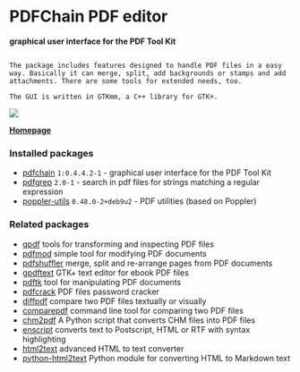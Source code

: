 # PDFChain PDF editor

__graphical user interface for the PDF Tool Kit__

```

The package includes features designed to handle PDF files in a easy
way. Basically it can merge, split, add backgrounds or stamps and add
attachments. There are some tools for extended needs, too.

The GUI is written in GTKmm, a C++ library for GTK+.

```

[![](https://screenshots.debian.net/thumbnail-with-version/pdfchain/9001)](https://screenshots.debian.net/screenshot-with-version/pdfchain/9001)



**[Homepage](https://pdfchain.sourceforge.net/)**

### Installed packages

* [pdfchain](https://packages.debian.org/stretch/pdfchain) `1:0.4.4.2-1` - graphical user interface for the PDF Tool Kit
* [pdfgrep](https://packages.debian.org/stretch/pdfgrep) `2.0-1` - search in pdf files for strings matching a regular expression
* [poppler-utils](https://packages.debian.org/stretch/poppler-utils) `0.48.0-2+deb9u2` - PDF utilities (based on Poppler)

### Related packages

 * [qpdf](https://packages.debian.org/stretch/qpdf) tools for transforming and inspecting PDF files
 * [pdfmod](https://packages.debian.org/stretch/pdfmod) simple tool for modifying PDF documents
 * [pdfshuffler](https://packages.debian.org/stretch/pdfshuffler) merge, split and re-arrange pages from PDF documents
 * [gpdftext](https://packages.debian.org/stretch/gpdftext) GTK+ text editor for ebook PDF files
 * [pdftk](https://packages.debian.org/stretch/pdftk) tool for manipulating PDF documents
 * [pdfcrack](https://packages.debian.org/stretch/pdfcrack) PDF files password cracker
 * [diffpdf](https://packages.debian.org/stretch/diffpdf) compare two PDF files textually or visually
 * [comparepdf](https://packages.debian.org/stretch/comparepdf) command line tool for comparing two PDF files
 * [chm2pdf](https://packages.debian.org/stretch/chm2pdf) A Python script that converts CHM files into PDF files
 * [enscript](https://packages.debian.org/stretch/enscript) converts text to Postscript, HTML or RTF with syntax highlighting
 * [html2text](https://packages.debian.org/stretch/html2text) advanced HTML to text converter
 * [python-html2text](https://packages.debian.org/stretch/python-html2text) Python module for converting HTML to Markdown text
